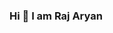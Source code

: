 ### Hi 👋 I am Raj Aryan

<!--
**rajaryan01/RajAryan01** is a ✨ _special_ ✨ repository because its `README.md` (this file) appears on your GitHub profile.

Here are some ideas to get you started:

- 🔭 I’m currently working on Python,Django
- 🌱 I’m currently learning DSA,Programming 
- 👯 I’m looking to collaborate on Django project work, Blog writing
- 💬 Ask me about Trending Technology https://www.trendtutorials.com/
- 📫 How to reach me: rajaryan122001@gmail.com
- 😄 Pronouns: Raj-Aryan
- ⚡ Fun fact: too curious to engage!!
-->

